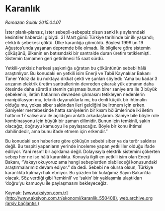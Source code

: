 # Karanlık

*Ramazan Solak 2015.04.07*

<div class="pNewsDetailMainContent" itemprop="articleBody">
 <p>
  İster planlı-plansız, ister sebepli-sebepsiz olsun sanki kış aylarındaki kesintiler habercisi gibiydi. 31 Mart günü Türkiye tarihinde bir ilk yaşandı; elektrik şebekesi çöktü. Ülke karanlığa gömüldü. Böylesi 1999’un 19 Ağustos’unda yaşanan depremde bile olmadı. İlk bilgilere göre sistemin çöküşünü, ülkenin en batısındaki bir santralde duran üretim tetiklemişti. Sistemin tamamen geri getirilmesi 15 saat sürdü.
 </p>
 <p>
  Yetkili-yetkisiz herkesi şaşkınlığa uğratan bu çöküntünün sebebi hâlâ araştırılıyor. Bu konudaki en yetkili isim Enerji ve Tabii Kaynaklar Bakanı Taner Yıldız da bu noktaya dikkat çekti ve şunları söyledi: “Ama bu kadar 3 arızanın elektrik üretim santrallerinin devreden çıkarak yük atmanın daha ötesinde daha süratli sistemin çalışması bunun birer saniye ara ile 3 büyük şebekenin, iletim hatlarının devreden çıkmasını tetikleyen nedenlerin manipülasyon mu, teknik dayanaklarla mı, bu denli küçük bir ihtimalin olduğu mu, yoksa siber saldırıdan ileri geldiğini belirtmem için erken. Saniyeler mertebesinde hatta saniyelerin bir kısım bölümlerinde iki iletim hattının 17 salise ara ile açıldığını anlattı arkadaşlarım. Saniye bile böyle role kombinasyonu için büyük bir zaman dilimidir. Bunun için temkinli, sakin olacağız, doğruyu kamuoyu ile paylaşacağız. Böyle bir konu ihtimal dahilindedir, ama bunu ifade etmem için erkendir.”
 </p>
 <p>
  Bu konudaki son haberlere göre çöküşün sebebi siber ya da terör saldırısı değil. Bu tespiti yapanların yerinde inceleme yapan yetkililer olduğu ifade ediliyor. Yani resmî bir açıklama değil. Dolayısıyla elektrik sistemini çökerten sebep her ne ise hâlâ karanlıkta. Konuyla ilgili en yetkili isim olan Enerji Bakanı, “Vakayı okuyoruz ama hangi sebeplerden olabileceği konusundaki araştırmalarımız devam ediyor.” da dedi. Sebebi ne olursa olsun, Türkiye karanlıkta kalmayı hak etmiyor. Bu yüzden bir kulağımız Sayın Bakan’da olacak. Söz verdiği gibi ‘temkinli’ ve ‘sakin’ bir yaklaşımla ulaştıkları ‘doğru’yu kamuoyu ile paylaşmasını bekleyeceğiz.
 </p>
</div>


Kaynak: [www.aksiyon.com.tr](http://www.aksiyon.com.tr/ekonomi/karanlik_550408), [web.archive.org (arşiv bağlantısı)](http://web.archive.org/web/20150707103637/http://www.aksiyon.com.tr/ekonomi/karanlik_550408)
